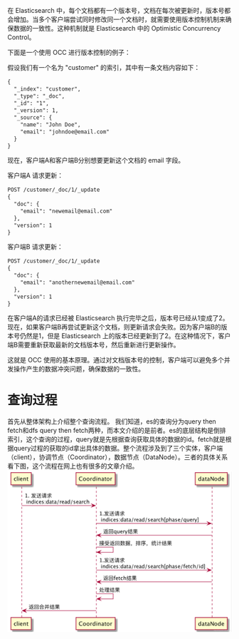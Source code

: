 在 Elasticsearch 中，每个文档都有一个版本号，文档在每次被更新时，版本号都会增加。当多个客户端尝试同时修改同一个文档时，就需要使用版本控制机制来确保数据的一致性。这种机制就是 Elasticsearch 中的 Optimistic Concurrency Control。

下面是一个使用 OCC 进行版本控制的例子：

假设我们有一个名为 "customer" 的索引，其中有一条文档内容如下：

```
{
  "_index": "customer",
  "_type": "_doc",
  "_id": "1",
  "_version": 1,
  "_source": {
    "name": "John Doe",
    "email": "johndoe@email.com"
  }
}
```

现在，客户端A和客户端B分别想要更新这个文档的 email 字段。

客户端A 请求更新：

```
POST /customer/_doc/1/_update
{
  "doc": {
    "email": "newemail@email.com"
  },
  "version": 1
}
```

客户端B 请求更新：

```
POST /customer/_doc/1/_update
{
  "doc": {
    "email": "anothernewemail@email.com"
  },
  "version": 1
}
```

在客户端A的请求已经被 Elasticsearch 执行完毕之后，版本号已经从1变成了2。现在，如果客户端B再尝试更新这个文档，则更新请求会失败。因为客户端B的版本号仍然是1，但是 Elasticsearch 上的版本已经更新到了2。在这种情况下，客户端B需要重新获取最新的文档版本号，然后重新进行更新操作。

这就是 OCC 使用的基本原理。通过对文档版本号的控制，客户端可以避免多个并发操作产生的数据冲突问题，确保数据的一致性。



# 查询过程
首先从整体架构上介绍整个查询流程。
我们知道，es的查询分为query then fetch和dfs query then fetch两种，而本文介绍的是前者。es的底层结构是倒排索引，这个查询的过程，query就是先根据查询获取具体的数据的id。fetch就是根据query过程的获取的id拿出具体的数据。整个流程涉及到了三个实体，客户端（client），协调节点（Coordinator），数据节点（DataNode）。三者的具体关系看下图，这个流程在网上也有很多的文章介绍。
![](pic/001.png)
